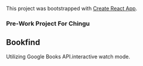 This project was bootstrapped with [Create React App](https://github.com/facebook/create-react-app).

### Pre-Work Project For Chingu

## Bookfind

Utilizing Google Books API.interactive watch mode.